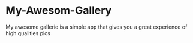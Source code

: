 # My-Awesom-Gallery

My awesome gallerie is a simple app that gives you a great experience of high qualities pics